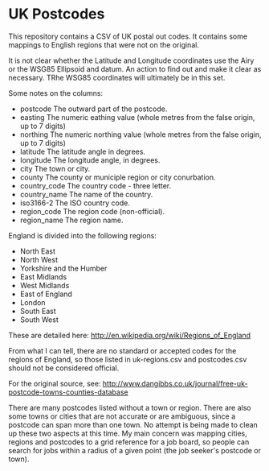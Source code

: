 UK Postcodes
============

This repository contains a CSV of UK postal out codes. It contains some mappings to English
regions that were not on the original.

It is not clear whether the Latitude and Longitude coordinates use the Airy or the WSG85 Ellipsoid
and datum. An action to find out and make it clear as necessary. TRhe WSG85 coordinates will
ultimately be in this set.

Some notes on the columns:

* postcode The outward part of the postcode.
* easting The numeric eathing value (whole metres from the false origin, up to 7 digits)
* northing The numeric northing value (whole metres from the false origin, up to 7 digits)
* latitude The latitude angle in degrees.
* longitude The longitude angle, in degrees.
* city The town or city.
* county The county or municiple region or city conurbation.
* country_code The country code - three letter.
* country_name The name of the country.
* iso3166-2 The ISO country code.
* region_code The region code (non-official).
* region_name The region name.

England is divided into the following regions:

*	North East
*	North West
*	Yorkshire and the Humber
*	East Midlands
*	West Midlands
*	East of England
*	London
*	South East
*	South West

These are detailed here:
http://en.wikipedia.org/wiki/Regions_of_England

From what I can tell, there are no standard or accepted codes for the regions of England,
so those listed in uk-regions.csv and postcodes.csv should not be considered official.

For the original source, see:
http://www.dangibbs.co.uk/journal/free-uk-postcode-towns-counties-database

There are many postcodes listed without a town or region. There are also some towns or cities
that are not accurate or are ambiguous, since a postcode can span more than one town. No attempt
is being made to clean up these two aspects at this time. My main concern was mapping cities,
regions and postcodes to a grid reference for a job board, so people can search for jobs within
a radius of a given point (the job seeker's postcode or town).

